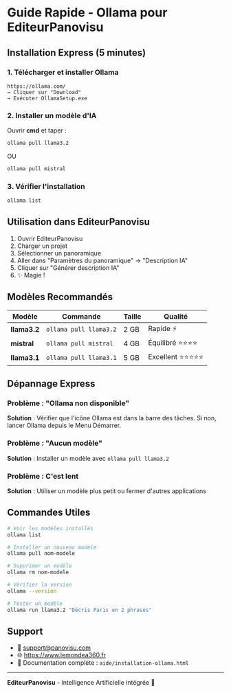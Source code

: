 # Guide Rapide - Ollama pour EditeurPanovisu

## Installation Express (5 minutes)

### 1. Télécharger et installer Ollama
```
https://ollama.com/
→ Cliquer sur "Download"
→ Exécuter OllamaSetup.exe
```

### 2. Installer un modèle d'IA
Ouvrir **cmd** et taper :
```bash
ollama pull llama3.2
```
OU
```bash
ollama pull mistral
```

### 3. Vérifier l'installation
```bash
ollama list
```

## Utilisation dans EditeurPanovisu

1. Ouvrir EditeurPanovisu
2. Charger un projet
3. Sélectionner un panoramique
4. Aller dans "Paramètres du panoramique" → "Description IA"
5. Cliquer sur "Générer description IA"
6. ✨ Magie !

## Modèles Recommandés

| Modèle | Commande | Taille | Qualité |
|--------|----------|--------|---------|
| **llama3.2** | `ollama pull llama3.2` | 2 GB | Rapide ⚡ |
| **mistral** | `ollama pull mistral` | 4 GB | Équilibré ⭐⭐⭐⭐ |
| **llama3.1** | `ollama pull llama3.1` | 5 GB | Excellent ⭐⭐⭐⭐⭐ |

## Dépannage Express

### Problème : "Ollama non disponible"
**Solution** : Vérifier que l'icône Ollama est dans la barre des tâches. Si non, lancer Ollama depuis le Menu Démarrer.

### Problème : "Aucun modèle"
**Solution** : Installer un modèle avec `ollama pull llama3.2`

### Problème : C'est lent
**Solution** : Utiliser un modèle plus petit ou fermer d'autres applications

## Commandes Utiles

```bash
# Voir les modèles installés
ollama list

# Installer un nouveau modèle
ollama pull nom-modele

# Supprimer un modèle
ollama rm nom-modele

# Vérifier la version
ollama --version

# Tester un modèle
ollama run llama3.2 "Décris Paris en 2 phrases"
```

## Support

- 📧 support@panovisu.com
- 🌐 https://www.lemondea360.fr
- 📖 Documentation complète : `aide/installation-ollama.html`

---

**EditeurPanovisu** - Intelligence Artificielle intégrée 🤖
